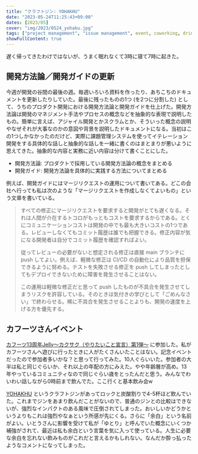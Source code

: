 ```yaml
---
title: "クラフトジン: YOHAKHU"
date: "2023-05-24T11:25:43+09:00"
dates: [2023/05]
cover: "img/2023/0524_yohaku.jpg"
tags: ["project management", "issue management", event, coworking, drink]
showFullContent: true
---
```


遅く帰ってきたわけではないが、うまく眠れなくて3時に寝て7時に起きた。

## 開発方法論／開発ガイドの更新

今週が開発の谷間の最後の週。毎週いろいろ資料を作ったり、あちこちのドキュメントを更新したりしていた。最後に残ったものの1つ (を2つに分割した) として、うちのプロダクト開発における開発方法論と開発ガイドを仕上げた。開発方法論は開発のマネジメント手法やプロセスの概念などを抽象的な表現で説明したもの。簡単に言えば、アジャイル開発とかスクラムとか、そういった概念の説明やなぜそれが大事なのかの意図や背景を説明したドキュメントになる。当初はこの1つしかなかったのだけど、実際に課題管理システムを使ってイテレーション開発をする具体的な話しと抽象的な話しを一緒に書くのはまとまりが悪いように思えてきた。抽象的な内容と実務に近い内容は分けて書くことにした。

* 開発方法論: プロダクトで採用している開発方法論の概念をまとめる
* 開発ガイド: 開発方法論を具体的に実践する方法についてまとめる

例えば、開発ガイドにはマージリクエストの運用について書いてある。どこの会社へ行っても私は次のような「マージリクエストを作成しなくてよいもの」という文章を書いている。

> すべての修正にマージリクエストを要求すると開発がとても遅くなる。それは人間が介在するトコロがもっともコストを要求するからである。とくにコミュニケーションコストは開発の中でも最も大きいコストの1つである。レビューしなくてもコミット履歴は誰でも把握できる。修正内容が気になる開発者は自分でコミット履歴を確認すればよい。
> 
> 従ってレビューの必要がないと想定される修正は直接 main ブランチに push してよい。例えば、軽微な修正は CI/CD の自動化により品質を担保できるように努める。テストを失敗させる修正を push してしまったとしてもデプロイできないために障害を発生させることはない。
> 
> この運用は軽微な修正だと思って push したものが不具合を発生させてしまうリスクを許容している。そのときは気付きの学びとして「ごめんなさい」で終わらせる。稀に不具合を発生させることよりも、開発の速度を上げる方を優先する。

## カフーツさんイベント

[カフーツ13周年Jelly〜カクサク（やりたいこと宣言）第1弾〜](https://www.facebook.com/events/1411909236316752/) に参加した。私がカフーツさんへ遊びに行ったときに人がたくさんいたことはない。記念イベントだったので参加者多いかな？と思って行ってみた。10人ぐらいいた。参加者の大半は私と同じぐらいか、それ以上の年配の方にみえた。やや年齢層が高め。13年やっているコミュニティなので同じぐらい歳をとったんだと思う。みんなでわいわい話しながら0時前まで飲んでた。ここ行くと基本飲み会w

[YOHAKHU](https://www.yohakhu.jp/) というクラフトジンがあってロックと炭酸割りで4-5杯ほど飲んでいた。これまでジンをあまり飲んだことがないので、普通のジンとの比較はできないが、強烈なインパクトのある風味で圧倒されてしまった。おいしいかどうかというよりもこれは強烈やなぁという所感が先にくる。さらに「余白」という名前がよい。いとうさんに影響を受けて私が「ゆとり」と呼んでいた概念にいくつか補強がされて、最近は私も余白という言葉を気に入って使っている。人生に必要な余白を忘れない飲みものがこれだと言えるかもしれない。なんだか酔っ払ったようなコメントになってしまった。
